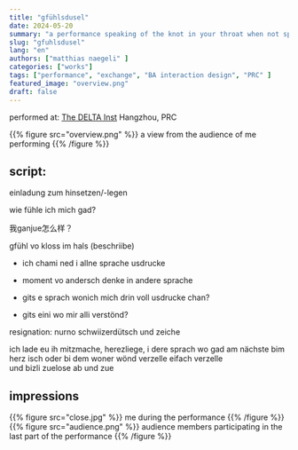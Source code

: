 ```yaml
---
title: "gfühlsdusel"
date: 2024-05-20
summary: "a performance speaking of the knot in your throat when not speaking a language you are understood in"
slug: "gfuhlsdusel"
lang: "en"
authors: ["matthias naegeli" ]
categories: ["works"]
tags: ["performance", "exchange", "BA interaction design", "PRC" ]
featured_image: "overview.png"
draft: false
---
```


performed at: [The DELTA Inst](https://www.instagram.com/the_delta_inst/?hl=hu) Hangzhou, PRC

{{% figure src="overview.png" %}} a view from the audience of me performing {{% /figure %}}  

## script:

einladung zum hinsetzen/-legen  
  

wie fühle ich mich gad?  

我ganjue怎么样？  

gfühl vo kloss im hals (beschriibe)  

- ich chami ned i allne sprache usdrucke
- moment vo andersch denke in andere sprache
- gits e sprach wonich mich drin voll usdrucke chan?

- gits eini wo mir alli verstönd?

resignation: nurno schwiizerdütsch und zeiche

ich lade eu ih mitzmache, herezliege, i dere sprach wo gad am nächste bim herz isch oder bi dem woner wönd verzelle eifach verzelle  
und bizli zuelose ab und zue  


## impressions  
{{% figure src="close.jpg" %}} me during the performance {{% /figure %}}  
{{% figure src="audience.png" %}} audience members participating in the last part of the performance {{% /figure %}}  

